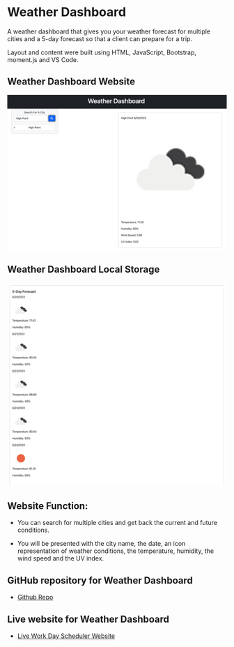 # Weather Dashboard

A weather dashboard that gives you your weather forecast for multiple cities and a 5-day forecast so that a client can prepare for a trip.

Layout and content were built using HTML, JavaScript, Bootstrap, moment.js and VS Code.

## Weather Dashboard Website
![Screen shot of the Weather Dashboard Current Forecast.](./assets/images/current-day-screen-shot.png)

## Weather Dashboard Local Storage
![Screen shot of the Weather Dashboard Five Day Forecast.](./assets/images/five-day-screen-shot.png)

## Website Function:

* You can search for multiple cities and get back the current and future conditions.

* You will be presented with the city name, the date, an icon representation of weather conditions, the temperature, humidity, the wind speed and the UV index.

## GitHub repository for Weather Dashboard
* [Github Repo](https://github.com/joliver521/weather-dashboard)


## Live website for Weather Dashboard
* [Live Work Day Scheduler Website](https://joliver521.github.io/weather-dashboard/)